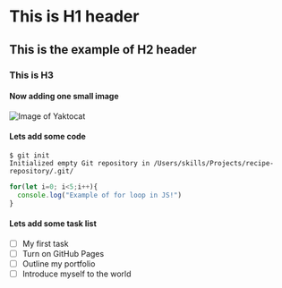 # This is H1 header #
## This is the example of H2 header ##
### This is H3 ###


#### Now adding one small image ####
![Image of Yaktocat](https://octodex.github.com/images/yaktocat.png)

#### Lets add some code ####
```
$ git init
Initialized empty Git repository in /Users/skills/Projects/recipe-repository/.git/
```

```javascript
for(let i=0; i<5;i++){
  console.log("Example of for loop in JS!")
}
```


#### Lets add some task list ####
- [ ] My first task
- [ ] Turn on GitHub Pages
- [ ] Outline my portfolio
- [ ] Introduce myself to the world
